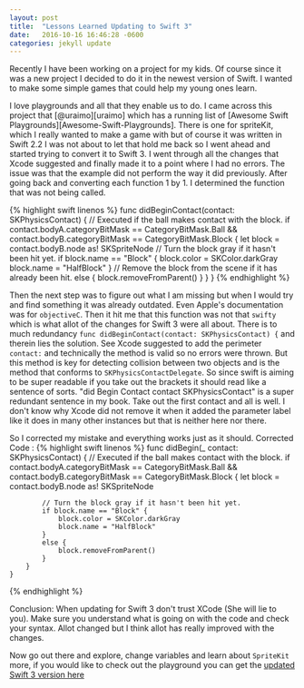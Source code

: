```yaml
---
layout: post
title:  "Lessons Learned Updating to Swift 3"
date:   2016-10-16 16:46:28 -0600
categories: jekyll update
---
```

<p>Recently I have been working on a project for my kids. Of course since it was a new project I decided to do it in the newest version of Swift. I wanted to make some simple games that could help my young ones learn. </p>
<p>I love playgrounds and all that they enable us to do. I came across this project that [@uraimo][uraimo] which has a running list of [Awesome Swift Playgrounds][Awesome-Swift-Playgrounds]. There is one for spriteKit, which I really wanted to make a game with but of course it was written in Swift 2.2 I was not about to let that hold me back so I went ahead and started trying to  convert it to Swift 3. I went through all the changes that Xcode suggested and finally made it to a point where I had no errors. The issue was that the example did not perform the way it did previously. After going back and converting each function 1 by 1. I determined the function that was not being called.</p>

{% highlight swift linenos %}
func didBeginContact(contact: SKPhysicsContact) {
        // Executed if the ball makes contact with the block.
        if contact.bodyA.categoryBitMask == CategoryBitMask.Ball && contact.bodyB.categoryBitMask == CategoryBitMask.Block {
            let block = contact.bodyB.node as! SKSpriteNode
            // Turn the block gray if it hasn't been hit yet.
            if block.name == "Block" {
                block.color = SKColor.darkGray
                block.name = "HalfBlock"
            }
            // Remove the block from the scene if it has already been hit.
            else {
                block.removeFromParent()
            }
        }
    }
{% endhighlight %}

Then the next step was to figure out what I am missing but when I would try and find something it was already outdated. Even Apple's documentation was for `objectiveC`. Then it hit me that this function was not that `swifty` which is what allot of the changes for Swift 3 were all about. There is to much redundancy `func didBeginContact(contact: SKPhysicsContact) {` and therein lies the solution. See Xcode suggested to add the perimeter `contact:` and technically the method is valid so no errors were thrown. But this method is key for detecting collision between two objects and is the method that conforms to `SKPhysicsContactDelegate`.
  So since swift is aiming to be super readable if you take out the brackets it should read like a sentence of sorts. "did Begin Contact contact SKPhysicsContact" is a super redundant sentence in my book. Take out the first contact and all is well. I don't know why Xcode did not remove it when it added the parameter label like it does in many other instances but that is neither here nor there.

So I corrected my mistake and everything works just as it should.
Corrected Code :
{% highlight swift linenos %}
func didBegin(_ contact: SKPhysicsContact) {
        // Executed if the ball makes contact with the block.
        if contact.bodyA.categoryBitMask == CategoryBitMask.Ball && contact.bodyB.categoryBitMask == CategoryBitMask.Block {
            let block = contact.bodyB.node as! SKSpriteNode

            // Turn the block gray if it hasn't been hit yet.
            if block.name == "Block" {
                block.color = SKColor.darkGray
                block.name = "HalfBlock"
            }
            else {
                block.removeFromParent()
            }
        }
    }
{% endhighlight %}

Conclusion: When updating for Swift 3 don't trust XCode (She will lie to you). Make sure you understand what is going on with the code and check your syntax. Allot changed but I think allot has really improved with the changes.

Now go out there and explore, change variables and learn about `SpriteKit` more, if you would like to check out the playground you can get the [updated Swift 3 version here][swift3Version]


[Awesome-Swift-Playgrounds]:https://github.com/uraimo/Awesome-Swift-Playgrounds
[uraimo]:https://twitter.com/uraimo
[swift3Version]:https://github.com/MacMeDan/SpriteKitCollisions
